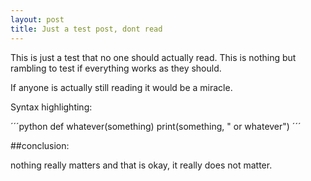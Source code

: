 ```yaml
---
layout: post
title: Just a test post, dont read
---
```

This is just a test that no one should actually read. This is nothing but rambling to test if everything works as they should.

If anyone is actually still reading it would be a miracle.

Syntax highlighting:

´´´python
def whatever(something)
    print(something, " or whatever")
´´´

##conclusion:

nothing really matters and that is okay, it really does not matter.
